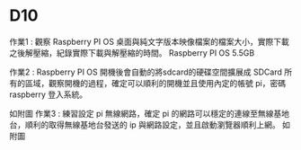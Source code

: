 # D10
作業1 : 觀察 Raspberry PI OS 桌面與純文字版本映像檔案的檔案大小，實際下載之後解壓縮，紀錄實際下載與解壓縮的時間。
Raspberry PI OS 5.5GB

作業2 : Raspberry PI OS 開機後會自動的將sdcard的硬碟空間擴展成 SDCard 所有的區域，觀察開機的過程，確定可以順利的開機並且使用內定的帳號 pi，密碼 raspberry 登入系統。

如附圖
作業3 : 練習設定 pi 無線網路，確定 pi 的網路可以穩定的連線至無線基地台，順利的取得無線基地台發送的 ip 與網路設定，並且啟動瀏覽器順利上網。
如附圖
